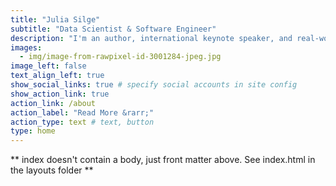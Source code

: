 ```yaml
---
title: "Julia Silge"
subtitle: "Data Scientist & Software Engineer"
description: "I'm an author, international keynote speaker, and real-world practitioner focusing on data analysis and machine learning practice. I love making beautiful charts and communicating about technical topics with diverse audiences."
images:
  - img/image-from-rawpixel-id-3001284-jpeg.jpg
image_left: false
text_align_left: true
show_social_links: true # specify social accounts in site config
show_action_link: true
action_link: /about
action_label: "Read More &rarr;"
action_type: text # text, button
type: home
---
```


** index doesn't contain a body, just front matter above.
See index.html in the layouts folder **
